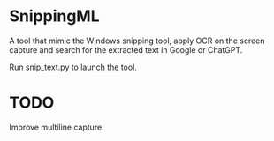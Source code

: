 # SnippingML
A tool that mimic the Windows snipping tool, apply OCR on the screen capture and search for the extracted text in Google or ChatGPT.

Run snip_text.py to launch the tool.

# TODO
Improve multiline capture.
